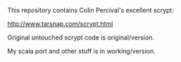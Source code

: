 This repository contains Colin Percival's excellent scrypt:

http://www.tarsnap.com/scrypt.html

Original untouched scrypt code is original/version.

My scala port and other stuff is in working/version.

